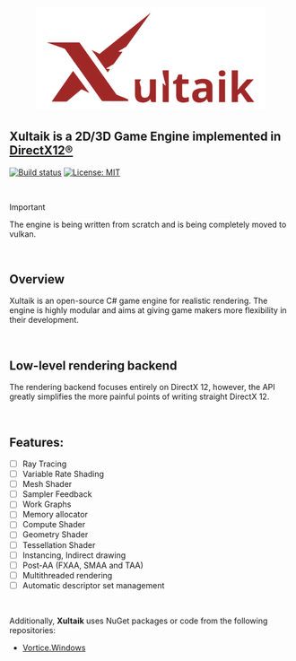 



<h1 align="center">
   <img src="Logo/XULTAIK-2.png" width=410>

  
  ##               Xultaik is a 2D/3D Game Engine implemented in [DirectX12®]([https://www.khronos.org/vulkan/](https://learn.microsoft.com/en-us/windows/win32/direct3d12/directx-12-programming-guide))

  
</h1>


[![Build status](https://github.com/FaberSanZ/Zeckoxe/workflows/ci/badge.svg)](https://github.com/FaberSanZ/Xultaik/actions)
[![License: MIT](https://img.shields.io/badge/License-MIT-yellow.svg)](https://github.com/FaberSanZ/Xultaik/blob/master/LICENSE) 

<br>

> [!IMPORTANT]
> The engine is being written from scratch and is being completely moved to vulkan.


<br>

## Overview
Xultaik is an open-source C# game engine for realistic rendering. The engine is highly modular and aims at giving game makers more flexibility in their development.

<br>

## Low-level rendering backend

The rendering backend focuses entirely on DirectX 12, however, the API greatly simplifies the more painful points of writing straight DirectX 12.


<br>

## Features:

- [ ] Ray Tracing
- [ ] Variable Rate Shading
- [ ] Mesh Shader
- [ ] Sampler Feedback
- [ ] Work Graphs
- [ ] Memory allocator
- [ ] Compute Shader
- [ ] Geometry Shader
- [ ] Tessellation Shader
- [ ] Instancing, Indirect drawing
- [ ] Post-AA (FXAA, SMAA and TAA)
- [ ] Multithreaded rendering
- [ ] Automatic descriptor set management

<br>



Additionally, **Xultaik** uses NuGet packages or code from the following repositories:

- [Vortice.Windows](https://github.com/amerkoleci/Vortice.Windows)


